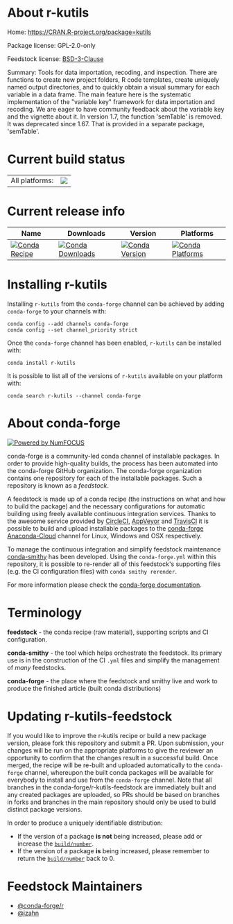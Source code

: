 About r-kutils
==============

Home: https://CRAN.R-project.org/package=kutils

Package license: GPL-2.0-only

Feedstock license: [BSD-3-Clause](https://github.com/conda-forge/r-kutils-feedstock/blob/master/LICENSE.txt)

Summary: Tools for data importation, recoding, and inspection. There are functions to create new project folders, R code templates, create uniquely named output directories, and to quickly obtain a visual summary for each variable in a data frame.  The main feature here is the systematic implementation of the "variable key" framework for data importation and recoding.  We are eager to have community feedback about the variable key and the vignette about it. In version 1.7, the function 'semTable' is removed. It was deprecated since 1.67. That is provided in a separate package, 'semTable'.

Current build status
====================


<table><tr><td>All platforms:</td>
    <td>
      <a href="https://dev.azure.com/conda-forge/feedstock-builds/_build/latest?definitionId=13370&branchName=master">
        <img src="https://dev.azure.com/conda-forge/feedstock-builds/_apis/build/status/r-kutils-feedstock?branchName=master">
      </a>
    </td>
  </tr>
</table>

Current release info
====================

| Name | Downloads | Version | Platforms |
| --- | --- | --- | --- |
| [![Conda Recipe](https://img.shields.io/badge/recipe-r--kutils-green.svg)](https://anaconda.org/conda-forge/r-kutils) | [![Conda Downloads](https://img.shields.io/conda/dn/conda-forge/r-kutils.svg)](https://anaconda.org/conda-forge/r-kutils) | [![Conda Version](https://img.shields.io/conda/vn/conda-forge/r-kutils.svg)](https://anaconda.org/conda-forge/r-kutils) | [![Conda Platforms](https://img.shields.io/conda/pn/conda-forge/r-kutils.svg)](https://anaconda.org/conda-forge/r-kutils) |

Installing r-kutils
===================

Installing `r-kutils` from the `conda-forge` channel can be achieved by adding `conda-forge` to your channels with:

```
conda config --add channels conda-forge
conda config --set channel_priority strict
```

Once the `conda-forge` channel has been enabled, `r-kutils` can be installed with:

```
conda install r-kutils
```

It is possible to list all of the versions of `r-kutils` available on your platform with:

```
conda search r-kutils --channel conda-forge
```


About conda-forge
=================

[![Powered by NumFOCUS](https://img.shields.io/badge/powered%20by-NumFOCUS-orange.svg?style=flat&colorA=E1523D&colorB=007D8A)](http://numfocus.org)

conda-forge is a community-led conda channel of installable packages.
In order to provide high-quality builds, the process has been automated into the
conda-forge GitHub organization. The conda-forge organization contains one repository
for each of the installable packages. Such a repository is known as a *feedstock*.

A feedstock is made up of a conda recipe (the instructions on what and how to build
the package) and the necessary configurations for automatic building using freely
available continuous integration services. Thanks to the awesome service provided by
[CircleCI](https://circleci.com/), [AppVeyor](https://www.appveyor.com/)
and [TravisCI](https://travis-ci.com/) it is possible to build and upload installable
packages to the [conda-forge](https://anaconda.org/conda-forge)
[Anaconda-Cloud](https://anaconda.org/) channel for Linux, Windows and OSX respectively.

To manage the continuous integration and simplify feedstock maintenance
[conda-smithy](https://github.com/conda-forge/conda-smithy) has been developed.
Using the ``conda-forge.yml`` within this repository, it is possible to re-render all of
this feedstock's supporting files (e.g. the CI configuration files) with ``conda smithy rerender``.

For more information please check the [conda-forge documentation](https://conda-forge.org/docs/).

Terminology
===========

**feedstock** - the conda recipe (raw material), supporting scripts and CI configuration.

**conda-smithy** - the tool which helps orchestrate the feedstock.
                   Its primary use is in the construction of the CI ``.yml`` files
                   and simplify the management of *many* feedstocks.

**conda-forge** - the place where the feedstock and smithy live and work to
                  produce the finished article (built conda distributions)


Updating r-kutils-feedstock
===========================

If you would like to improve the r-kutils recipe or build a new
package version, please fork this repository and submit a PR. Upon submission,
your changes will be run on the appropriate platforms to give the reviewer an
opportunity to confirm that the changes result in a successful build. Once
merged, the recipe will be re-built and uploaded automatically to the
`conda-forge` channel, whereupon the built conda packages will be available for
everybody to install and use from the `conda-forge` channel.
Note that all branches in the conda-forge/r-kutils-feedstock are
immediately built and any created packages are uploaded, so PRs should be based
on branches in forks and branches in the main repository should only be used to
build distinct package versions.

In order to produce a uniquely identifiable distribution:
 * If the version of a package **is not** being increased, please add or increase
   the [``build/number``](https://docs.conda.io/projects/conda-build/en/latest/resources/define-metadata.html#build-number-and-string).
 * If the version of a package **is** being increased, please remember to return
   the [``build/number``](https://docs.conda.io/projects/conda-build/en/latest/resources/define-metadata.html#build-number-and-string)
   back to 0.

Feedstock Maintainers
=====================

* [@conda-forge/r](https://github.com/conda-forge/r/)
* [@izahn](https://github.com/izahn/)

